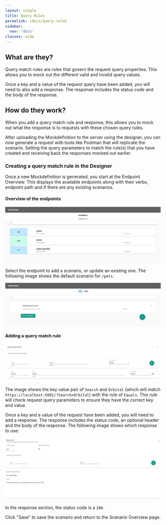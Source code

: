 ```yaml
---
layout: single
title: Query Rules
permalink: /docs/query-rules
sidebar:
  nav: 'docs'
classes: wide
---
```


## What are they?

Query match rules are rules that govern the request query properties. This allows you to mock out the different
valid and invalid query values.

Once a key and a value of the request query have been added, you will need to also add a response. The response
includes the status code and the body of the response.

## How do they work?

When you add a query match rule and response, this allows you to mock out what the response is to requests with
these chosen query rules.

After uploading the Mockdefinition to the server using the designer, you can now generate a request with
tools like Postman that will replicate the scenario. Setting the query parameters to match the rule(s) that you
have created and receiving back the responses mocked out earlier.

### Creating a query match rule in the Designer

Once a new Mockdefinition is generated, you start at the Endpoint Overview. This displays the available endpoints
along with their verbs, endpoint path and if there are any existing scenarios.

#### Overview of the endpoints

![Endpoint Overview](../../../assets/images/orbital-ui/endpointoverview.png)

Select the endpoint to add a scenario, or update an existing one. The following image shows the default scenario for `/pets`.

![Scenario Overview](../../../assets/images/orbital-ui/scenariooverview.png)

#### Adding a query match rule

![Query Request Match - Request](../../../assets/images/request-match-rules/addingquerymatchrule.png)

The image shows the key value pair of `Search` and `Orbital` (which will match `https://localhost:5001/?Search=Orbital`)
with the rule of `Equals`. This rule will check request query parameters to ensure they have the correct key and value.

Once a key and a value of the request have been added, you will need to add a response. The response includes
the status code, an optional header and the body of the response. The following image shows which response to use:

![Query Request Match - Response](../../../assets/images/request-match-rules/addingquerymatchruleresponse.png)

In the response section, the status code is a `200`.

Click "Save" to save the scenario and return to the Scenario Overview page.
